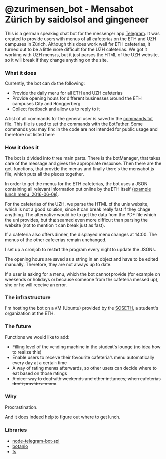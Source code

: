 # @zurimensen_bot - Mensabot Zürich by saidolsol and gingeneer

This is a german speaking chat bot for the messenger app [Telegram](https://telegram.org). It was created to provide users with menus of all cafeterias on the ETH and UZH campuses in Zürich. Although this does work well for ETH cafeterias, it turned out to be a little more difficult for the UZH cafeterias. We got it working with UZH mensas, but it just parses the HTML of the UZH website, so it will break if they change anything on the site.

### What it does

Currently, the bot can do the following:
* Provide the daily menu for all ETH and UZH cafeterias
* Provide opening hours for different businesses around the ETH campuses City and Hönggerberg
* Collect feedback and allow us to reply to it

A list of all commands for the general user is saved in the [commands.txt](https://github.com/saidolsol/mensabot_js/blob/master/commands.txt) file. This file is used to set the commands with the BotFather. Some commands you may find in the code are not intended for public usage and therefore not listed here.
### How it does it

The bot is divided into three main parts. There is the botManager, that takes care of the message and gives the appropriate response. Then there are the get-functions, that provide the menus and finally there's the mensabot.js file, which puts all the pieces together.

In order to get the menus for the ETH cafeterias, the bot uses a JSON containing all relevant information put online by the ETH itself [(example lunch menu, 2016-06-06)](https://www.webservices.ethz.ch/gastro/v1/RVRI/Q1E1/meals/de/2016-06-06/lunch). 

For the cafeterias of the UZH, we parse the HTML of the unis website, which is not a good solution, since it can break really fast if they chage anything. The alternative would be to get the data from the PDF file which the uni provides, but that seamed even more difficult than parsing the website (not to mention it can break just as fast).

If a cafeteria also offers dinner, the displayed menu changes at 14:00. The menus of the other cafeterias remain unchanged. 

I set up a cronjob to restart the program every night to update the JSONs.

The opening hours are saved as a string in an object and have to be edited manually. Therefore, they are not always up to date.

If a user is asking for a menu, which the bot cannot provide (for example on weekends or holidays or because someone from the cafeteria messed up), she or he will receive an error.

### The infrastructure

I'm hosting the bot on a VM (Ubuntu) provided by the [SOSETH](http://sos.ethz.ch/ressorts/vsos/), a student's organization at the ETH.

### The future

Functions we would like to add:
* Filling level of the vending machine in the student's lounge (no idea how to realize this)
* Enable users to receive their fovourite cafeteria's menu automatically every day at a certain time
* A way of rating menus afterwards, so other users can decide where to eat based on those ratings
* ~~A nicer way to deal with weekends and other instances, when cafeterias don't provide a menu~~

### Why

Procrastination.

And it does indeed help to figure out where to get lunch.

### Libraries

* [node-telegram-bot-api](https://github.com/yagop/node-telegram-bot-api)
* [botanio](https://www.npmjs.com/package/botanio)
* [fs](https://nodejs.org/api/fs.html)

